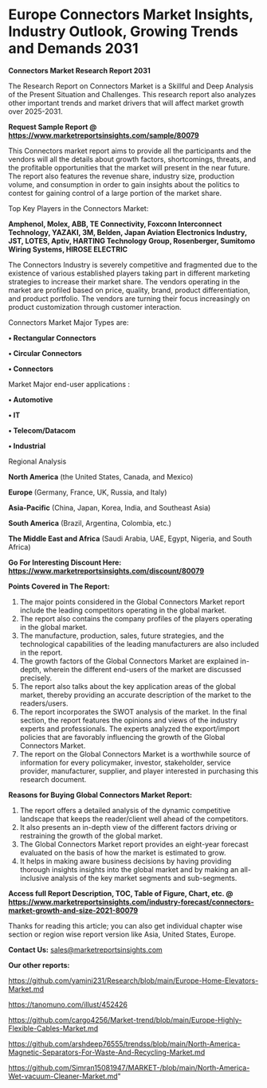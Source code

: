 # Europe Connectors Market Insights, Industry Outlook, Growing Trends and Demands 2031

<strong>Connectors Market Research Report 2031</strong>

The Research Report on Connectors Market is a Skillful and Deep Analysis of the Present Situation and Challenges. This research report also analyzes other important trends and market drivers that will affect market growth over 2025-2031.

<strong>Request Sample Report @ <a href=https://www.marketreportsinsights.com/sample/80079>https://www.marketreportsinsights.com/sample/80079</a></strong>

This Connectors market report aims to provide all the participants and the vendors will all the details about growth factors, shortcomings, threats, and the profitable opportunities that the market will present in the near future. The report also features the revenue share, industry size, production volume, and consumption in order to gain insights about the politics to contest for gaining control of a large portion of the market share.

Top Key Players in the Connectors Market:

<strong>Amphenol, Molex, ABB, TE Connectivity, Foxconn Interconnect Technology, YAZAKI, 3M, Belden, Japan Aviation Electronics Industry, JST, LOTES, Aptiv, HARTING Technology Group, Rosenberger, Sumitomo Wiring Systems, HIROSE ELECTRIC</strong>

The Connectors Industry is severely competitive and fragmented due to the existence of various established players taking part in different marketing strategies to increase their market share. The vendors operating in the market are profiled based on price, quality, brand, product differentiation, and product portfolio. The vendors are turning their focus increasingly on product customization through customer interaction.

Connectors Market Major Types are:

<strong>• Rectangular Connectors

• Circular Connectors

• Connectors</strong>

Market Major end-user applications :

<strong>• Automotive

• IT

• Telecom/Datacom

• Industrial</strong>

Regional Analysis

</u><strong><b>North America</b></strong> (the United States, Canada, and Mexico)

<strong><b>Europe </b></strong>(Germany, France, UK, Russia, and Italy)

<strong><b>Asia-Pacific</b></strong> (China, Japan, Korea, India, and Southeast Asia)

<strong><b>South America</b></strong> (Brazil, Argentina, Colombia, etc.)

<strong><b>The Middle East and Africa</b></strong> (Saudi Arabia, UAE, Egypt, Nigeria, and South Africa)

<strong>Go For Interesting Discount Here: <a href=https://www.marketreportsinsights.com/discount/80079>https://www.marketreportsinsights.com/discount/80079</a></strong>

<strong>Points Covered in The Report:</strong>
<ol>
  <li>The major points considered in the Global Connectors Market report include the leading competitors operating in the global market.</li>
  <li>The report also contains the company profiles of the players operating in the global market.</li>
  <li>The manufacture, production, sales, future strategies, and the technological capabilities of the leading manufacturers are also included in the report.</li>
  <li>The growth factors of the Global Connectors Market are explained in-depth, wherein the different end-users of the market are discussed precisely.</li>
  <li>The report also talks about the key application areas of the global market, thereby providing an accurate description of the market to the readers/users.</li>
  <li>The report incorporates the SWOT analysis of the market. In the final section, the report features the opinions and views of the industry experts and professionals. The experts analyzed the export/import policies that are favorably influencing the growth of the Global Connectors Market.</li>
  <li>The report on the Global Connectors Market is a worthwhile source of information for every policymaker, investor, stakeholder, service provider, manufacturer, supplier, and player interested in purchasing this research document.</li>
</ol>
<strong>Reasons for Buying Global Connectors Market Report:</strong>

<ol>
  <li>The report offers a detailed analysis of the dynamic competitive landscape that keeps the reader/client well ahead of the competitors.</li>
  <li>It also presents an in-depth view of the different factors driving or restraining the growth of the global market.</li>
  <li>The Global Connectors Market report provides an eight-year forecast evaluated on the basis of how the market is estimated to grow.</li>
  <li>It helps in making aware business decisions by having providing thorough insights insights into the global market and by making an all-inclusive analysis of the key market segments and sub-segments.</li>
</ol>
<strong>Access full Report Description, TOC, Table of Figure, Chart, etc. @ <a href=https://www.marketreportsinsights.com/industry-forecast/connectors-market-growth-and-size-2021-80079>https://www.marketreportsinsights.com/industry-forecast/connectors-market-growth-and-size-2021-80079</a></strong>


Thanks for reading this article; you can also get individual chapter wise section or region wise report version like Asia, United States, Europe.

<strong>Contact Us:</strong>
sales@marketreportsinsights.com

<strong>Our other reports:</strong>

<a href=https://github.com/yamini231/Research/blob/main/Europe-Home-Elevators-Market.md>https://github.com/yamini231/Research/blob/main/Europe-Home-Elevators-Market.md</a>

<a href=https://tanomuno.com/illust/452426>https://tanomuno.com/illust/452426</a>

<a href=https://github.com/cargo4256/Market-trend/blob/main/Europe-Highly-Flexible-Cables-Market.md>https://github.com/cargo4256/Market-trend/blob/main/Europe-Highly-Flexible-Cables-Market.md</a>

<a href=https://github.com/arshdeep76555/trendss/blob/main/North-America-Magnetic-Separators-For-Waste-And-Recycling-Market.md>https://github.com/arshdeep76555/trendss/blob/main/North-America-Magnetic-Separators-For-Waste-And-Recycling-Market.md</a>

<a href=https://github.com/Simran15081947/MARKET-/blob/main/North-America-Wet-vacuum-Cleaner-Market.md>https://github.com/Simran15081947/MARKET-/blob/main/North-America-Wet-vacuum-Cleaner-Market.md</a>"
